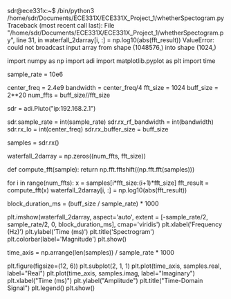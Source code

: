 sdr@ece331x:~$ /bin/python3 /home/sdr/Documents/ECE331X/ECE331X_Project_1/whetherSpectogram.py
Traceback (most recent call last):
  File "/home/sdr/Documents/ECE331X/ECE331X_Project_1/whetherSpectogram.py", line 31, in <module>
    waterfall_2darray[i, :] = np.log10(abs(fft_result))
ValueError: could not broadcast input array from shape (1048576,) into shape (1024,)




import numpy as np
import adi
import matplotlib.pyplot as plt
import time

sample_rate = 10e6

center_freq = 2.4e9
bandwidth = center_freq/4
fft_size = 1024
buff_size = 2**20
num_ffts = buff_size//fft_size

sdr = adi.Pluto("ip:192.168.2.1")

sdr.sample_rate = int(sample_rate)
sdr.rx_rf_bandwidth = int(bandwidth)
sdr.rx_lo = int(center_freq)
sdr.rx_buffer_size = buff_size

samples = sdr.rx()

waterfall_2darray = np.zeros((num_ffts, fft_size))

def compute_fft(sample):
    return np.fft.fftshift((np.fft.fft(samples)))

for i in range(num_ffts):
    x = samples[i*fft_size:(i+1)*fft_size]
    fft_result = compute_fft(x)
    waterfall_2darray[i, :] = np.log10(abs(fft_result))

block_duration_ms = (buff_size / sample_rate) * 1000

plt.imshow(waterfall_2darray, aspect='auto', extent = [-sample_rate/2, sample_rate/2, 0, block_duration_ms], cmap='viridis')
plt.xlabel('Frequency (Hz)')
plt.ylabel('Time (ms)')
plt.title('Spectrogram')
plt.colorbar(label='Magnitude')
plt.show()

time_axis = np.arrange(len(samples)) / sample_rate * 1000

plt.figure(figsize=(12, 6))
plt.subplot(2, 1, 1)
plt.plot(time_axis, samples.real, label="Real")
plt.plot(time_axis, samples.imag, label="Imaginary")
plt.xlabel("Time (ms)")
plt.ylabel("Amplitude")
plt.title("Time-Domain Signal")
plt.legend()
plt.show()